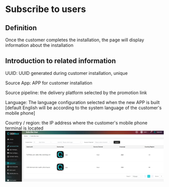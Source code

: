 #   Subscribe to users

## Definition

Once the customer completes the installation, the page will display information about the installation

## Introduction to related information

UUID: UUID generated during customer installation, unique

Source App: APP for customer installation

Source pipeline: the delivery platform selected by the promotion link

Language: The language configuration selected when the new APP is built [default English will be according to the system language of the customer's mobile phone]

Country / region: the IP address where the customer's mobile phone terminal is located
![img](dingyueyonghu.assets\wps483.jpg)